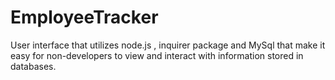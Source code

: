# EmployeeTracker
User interface that utilizes node.js , inquirer package and  MySql that make it easy for non-developers to view and interact with information stored in databases.
